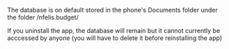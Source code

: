 The database is on default stored in the phone's Documents folder under the folder /nfelis.budget/

If you uninstall the app, the database will remain but it cannot currently be acccessed by anyone (you will have to delete it before reinstalling the app)

